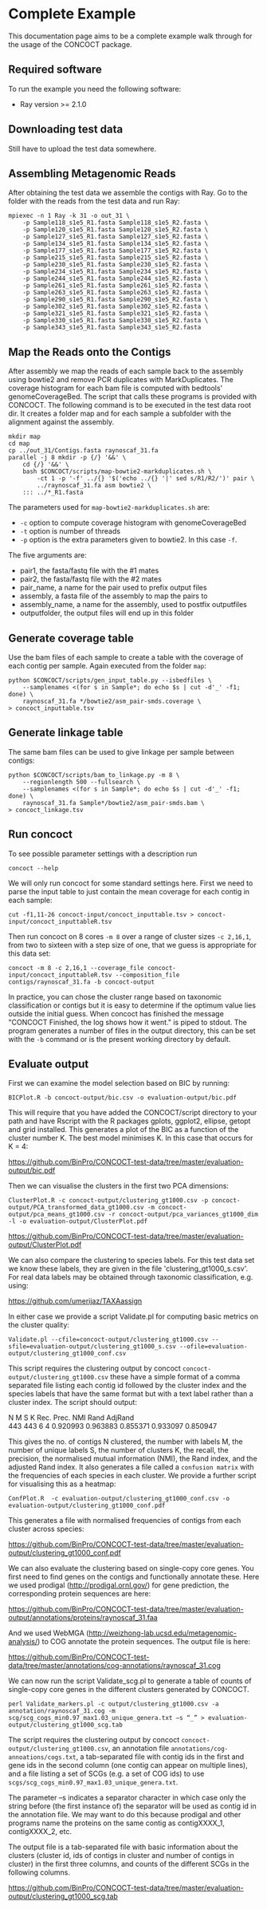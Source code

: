 Complete Example
================
This documentation page aims to be a complete example walk through for the usage of the CONCOCT package.


Required software
----------------------
To run the example you need the following software:
* Ray version >= 2.1.0

Downloading test data
-----------------------
Still have to upload the test data somewhere.

Assembling Metagenomic Reads
----------------------------
After obtaining the test data we assemble the contigs with Ray.
Go to the folder with the reads from the test data and run Ray:

    mpiexec -n 1 Ray -k 31 -o out_31 \
        -p Sample118_s1e5_R1.fasta Sample118_s1e5_R2.fasta \
        -p Sample120_s1e5_R1.fasta Sample120_s1e5_R2.fasta \
        -p Sample127_s1e5_R1.fasta Sample127_s1e5_R2.fasta \
        -p Sample134_s1e5_R1.fasta Sample134_s1e5_R2.fasta \
        -p Sample177_s1e5_R1.fasta Sample177_s1e5_R2.fasta \
        -p Sample215_s1e5_R1.fasta Sample215_s1e5_R2.fasta \
        -p Sample230_s1e5_R1.fasta Sample230_s1e5_R2.fasta \
        -p Sample234_s1e5_R1.fasta Sample234_s1e5_R2.fasta \
        -p Sample244_s1e5_R1.fasta Sample244_s1e5_R2.fasta \
        -p Sample261_s1e5_R1.fasta Sample261_s1e5_R2.fasta \
        -p Sample263_s1e5_R1.fasta Sample263_s1e5_R2.fasta \
        -p Sample290_s1e5_R1.fasta Sample290_s1e5_R2.fasta \
        -p Sample302_s1e5_R1.fasta Sample302_s1e5_R2.fasta \
        -p Sample321_s1e5_R1.fasta Sample321_s1e5_R2.fasta \
        -p Sample330_s1e5_R1.fasta Sample330_s1e5_R2.fasta \
        -p Sample343_s1e5_R1.fasta Sample343_s1e5_R2.fasta

Map the Reads onto the Contigs
------------------------------
After assembly we map the reads of each sample back to the assembly using bowtie2 and remove PCR duplicates with MarkDuplicates. The coverage histogram for each bam file is computed with bedtools' genomeCoverageBed. The script that calls these programs is provided with CONCOCT. The following command is to be executed in the test data root dir. It creates a folder map and for each sample a subfolder with the alignment against the assembly.

    mkdir map
    cd map
    cp ../out_31/Contigs.fasta raynoscaf_31.fa
    parallel -j 8 mkdir -p {/} '&&' \
        cd {/} '&&' \
        bash $CONCOCT/scripts/map-bowtie2-markduplicates.sh \
            -ct 1 -p '-f' ../{} '$('echo ../{} '|' sed s/R1/R2/')' pair \
            ../raynoscaf_31.fa asm bowtie2 \
        ::: ../*_R1.fasta

The parameters used for `map-bowtie2-markduplicates.sh` are:

* `-c` option to compute coverage histogram with genomeCoverageBed
* `-t` option is number of threads
* `-p` option is the extra parameters given to bowtie2. In this case `-f`.

The five arguments are:
* pair1, the fasta/fastq file with the #1 mates
* pair2, the fasta/fastq file with the #2 mates
* pair_name, a name for the pair used to prefix output files
* assembly, a fasta file of the assembly to map the pairs to
* assembly_name, a name for the assembly, used to postfix outputfiles
* outputfolder, the output files will end up in this folder

Generate coverage table
------------------------
Use the bam files of each sample to create a table with the coverage of each contig per sample. Again executed from the folder `map`:

    python $CONCOCT/scripts/gen_input_table.py --isbedfiles \
        --samplenames <(for s in Sample*; do echo $s | cut -d'_' -f1; done) \
        raynoscaf_31.fa */bowtie2/asm_pair-smds.coverage \
    > concoct_inputtable.tsv

Generate linkage table
------------------------
The same bam files can be used to give linkage per sample between contigs:

    python $CONCOCT/scripts/bam_to_linkage.py -m 8 \
        --regionlength 500 --fullsearch \
        --samplenames <(for s in Sample*; do echo $s | cut -d'_' -f1; done) \
        raynoscaf_31.fa Sample*/bowtie2/asm_pair-smds.bam \
    > concoct_linkage.tsv

Run concoct
-----------
To see possible parameter settings with a description run

    concoct --help

We will only run concoct for some standard settings here. First we need to parse the input table to just contain the mean coverage for each contig in each sample:

    cut -f1,11-26 concoct-input/concoct_inputtable.tsv > concoct-input/concoct_inputtableR.tsv

Then run concoct on 8 cores `-m 8` over a range of cluster sizes `-c 2,16,1`, from two to sixteen with a step size of one, that we guess is appropriate for this data set:

    concoct -m 8 -c 2,16,1 --coverage_file concoct-input/concoct_inputtableR.tsv --composition_file contigs/raynoscaf_31.fa -b concoct-output

In practice, you can chose the cluster range based on taxonomic classification or contigs but it is easy to determine if the optimum value lies outside the initial guess. When concoct has finished the message "CONCOCT Finished, the log shows how it went." is piped to stdout. The program generates a number of files in the output directory, this can be set with the `-b` command or is the present working directory by default. 

Evaluate output
---------------

First we can examine the model selection based on BIC by running:

    BICPlot.R -b concoct-output/bic.csv -o evaluation-output/bic.pdf

This will require that you have added the CONCOCT/script directory to your path and have Rscript with the R packages gplots, ggplot2, ellipse, getopt and grid installed. This generates a plot of the BIC as a function of the cluster number K. The best model minimises K. In this case that occurs for K = 4:

<https://github.com/BinPro/CONCOCT-test-data/tree/master/evaluation-output/bic.pdf>

Then we can visualise the clusters in the first two PCA dimensions:

    ClusterPlot.R -c concoct-output/clustering_gt1000.csv -p concoct-output/PCA_transformed_data_gt1000.csv -m concoct-output/pca_means_gt1000.csv -r concoct-output/pca_variances_gt1000_dim -l -o evaluation-output/ClusterPlot.pdf

<https://github.com/BinPro/CONCOCT-test-data/tree/master/evaluation-output/ClusterPlot.pdf>

We can also compare the clustering to species labels. For this test data set we know these labels, they are given in the file 'clustering_gt1000_s.csv'. For real data labels may be obtained through taxonomic classification, e.g. using:

<https://github.com/umerijaz/TAXAassign>

In either case we provide a script Validate.pl for computing basic metrics on the cluster quality:

    Validate.pl --cfile=concoct-output/clustering_gt1000.csv --sfile=evaluation-output/clustering_gt1000_s.csv --ofile=evaluation-output/clustering_gt1000_conf.csv

This script requires the clustering output by concoct `concoct-output/clustering_gt1000.csv` these have a simple format of a comma separated file listing each contig id followed by the cluster index and the species labels that have the same format but with a text label rather than a cluster index. The script should output:

N	M	S	K	Rec.	Prec.	NMI	Rand	AdjRand  
443	443	6	4	0.920993	0.963883	0.855371	0.933097	0.850947  

This gives the no. of contigs N clustered, the number with labels M, the number of unique labels S, the number of clusters K, the recall, the precision, the normalised mutual information (NMI), the Rand index, and the adjusted Rand index. It also generates a file called a `confusion matrix` with the frequencies of each species in each cluster. We provide a further script for visualising this as a heatmap:

    ConfPlot.R  -c evaluation-output/clustering_gt1000_conf.csv -o  evaluation-output/clustering_gt1000_conf.pdf

This generates a file with normalised frequencies of contigs from each cluster across species:

<https://github.com/BinPro/CONCOCT-test-data/tree/master/evaluation-output/clustering_gt1000_conf.pdf>



We can also evaluate the clustering based on single-copy core genes. You first need to find genes on the contigs and functionally annotate these. Here we used prodigal (http://prodigal.ornl.gov/) for gene prediction, the corresponding protein sequences are here:

<https://github.com/BinPro/CONCOCT-test-data/tree/master/evaluation-output/annotations/proteins/raynoscaf_31.faa>

And we used WebMGA (http://weizhong-lab.ucsd.edu/metagenomic-analysis/) to COG annotate the protein sequences. The output file is here:

<https://github.com/BinPro/CONCOCT-test-data/tree/master/annotations/cog-annotations/raynoscaf_31.cog>

We can now run the script Validate_scg.pl to generate a table of counts of single-copy core genes in the different clusters generated by CONCOCT. 

    perl Validate_markers.pl -c output/clustering_gt1000.csv -a annotation/raynoscaf_31.cog -m scg/scg_cogs_min0.97_max1.03_unique_genera.txt –s “_” > evaluation-output/clustering_gt1000_scg.tab

The script requires the clustering output by concoct `concoct-output/clustering_gt1000.csv`, an annotation file `annotations/cog-annoations/cogs.txt`, a tab-separated file with contig ids in the first and gene ids in the second column (one contig can appear on multiple lines), and a file listing a set of SCGs (e.g. a set of COG ids) to use `scgs/scg_cogs_min0.97_max1.03_unique_genera.txt`.

The parameter –s indicates a separator character in which case only the string before (the first instance of) the separator will be used as contig id in the annotation file. We may want to do this because prodigal and other programs name the proteins on the same contig as contigXXXX_1, contigXXXX_2, etc.

The output file is a tab-separated file with basic information about the clusters (cluster id, ids of contigs in cluster and number of contigs in cluster) in the first three columns, and counts of the different SCGs in the following columns.

<https://github.com/BinPro/CONCOCT-test-data/tree/master/evaluation-output/clustering_gt1000_scg.tab>
